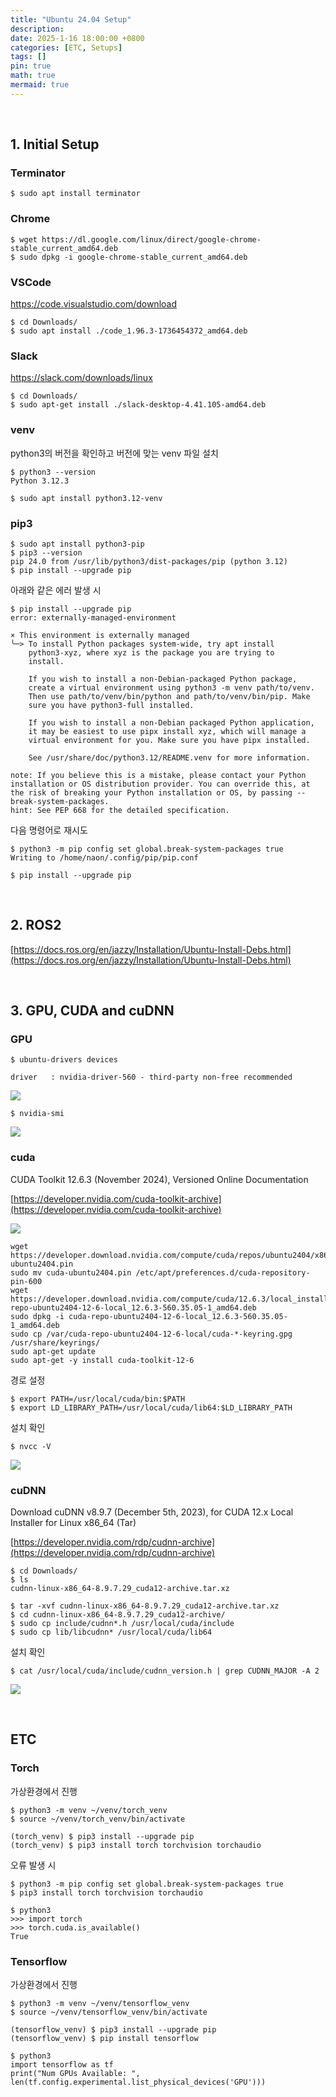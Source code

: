 ```yaml
---
title: "Ubuntu 24.04 Setup"
description: 
date: 2025-1-16 18:00:00 +0800
categories: [ETC, Setups]
tags: []
pin: true
math: true
mermaid: true
---
```


<br>

## 1. Initial Setup
### Terminator
```
$ sudo apt install terminator
```

### Chrome
```
$ wget https://dl.google.com/linux/direct/google-chrome-stable_current_amd64.deb
$ sudo dpkg -i google-chrome-stable_current_amd64.deb 
```

### VSCode
https://code.visualstudio.com/download

```
$ cd Downloads/
$ sudo apt install ./code_1.96.3-1736454372_amd64.deb 
```

### Slack
https://slack.com/downloads/linux
```
$ cd Downloads/
$ sudo apt-get install ./slack-desktop-4.41.105-amd64.deb
```

### venv
python3의 버전을 확인하고 버전에 맞는 venv 파일 설치
```
$ python3 --version
Python 3.12.3

$ sudo apt install python3.12-venv

```

### pip3
```
$ sudo apt install python3-pip
$ pip3 --version
pip 24.0 from /usr/lib/python3/dist-packages/pip (python 3.12)
$ pip install --upgrade pip
```

아래와 같은 에러 발생 시
```
$ pip install --upgrade pip
error: externally-managed-environment

× This environment is externally managed
╰─> To install Python packages system-wide, try apt install
    python3-xyz, where xyz is the package you are trying to
    install.
    
    If you wish to install a non-Debian-packaged Python package,
    create a virtual environment using python3 -m venv path/to/venv.
    Then use path/to/venv/bin/python and path/to/venv/bin/pip. Make
    sure you have python3-full installed.
    
    If you wish to install a non-Debian packaged Python application,
    it may be easiest to use pipx install xyz, which will manage a
    virtual environment for you. Make sure you have pipx installed.
    
    See /usr/share/doc/python3.12/README.venv for more information.

note: If you believe this is a mistake, please contact your Python installation or OS distribution provider. You can override this, at the risk of breaking your Python installation or OS, by passing --break-system-packages.
hint: See PEP 668 for the detailed specification.
```

다음 명령어로 재시도
```
$ python3 -m pip config set global.break-system-packages true
Writing to /home/naon/.config/pip/pip.conf

$ pip install --upgrade pip
```

<br>

## 2. ROS2

[https://docs.ros.org/en/jazzy/Installation/Ubuntu-Install-Debs.html](https://docs.ros.org/en/jazzy/Installation/Ubuntu-Install-Debs.html)

<br>

## 3. GPU, CUDA and cuDNN

### GPU
```
$ ubuntu-drivers devices

driver   : nvidia-driver-560 - third-party non-free recommended
```
![](https://velog.velcdn.com/images/nnoa/post/2272fa5d-8577-4f99-b436-dd6e41939365/image.png)

```
$ nvidia-smi
```
![](https://velog.velcdn.com/images/nnoa/post/4b262ff8-e23e-4112-8e13-98daa9755bd1/image.png)


### cuda
CUDA Toolkit 12.6.3 (November 2024), Versioned Online Documentation

[https://developer.nvidia.com/cuda-toolkit-archive](https://developer.nvidia.com/cuda-toolkit-archive)

![](https://velog.velcdn.com/images/nnoa/post/f050c90d-836f-46e7-95e0-ac019d11f1f1/image.png)

```
wget https://developer.download.nvidia.com/compute/cuda/repos/ubuntu2404/x86_64/cuda-ubuntu2404.pin
sudo mv cuda-ubuntu2404.pin /etc/apt/preferences.d/cuda-repository-pin-600
wget https://developer.download.nvidia.com/compute/cuda/12.6.3/local_installers/cuda-repo-ubuntu2404-12-6-local_12.6.3-560.35.05-1_amd64.deb
sudo dpkg -i cuda-repo-ubuntu2404-12-6-local_12.6.3-560.35.05-1_amd64.deb
sudo cp /var/cuda-repo-ubuntu2404-12-6-local/cuda-*-keyring.gpg /usr/share/keyrings/
sudo apt-get update
sudo apt-get -y install cuda-toolkit-12-6
```

경로 설정
```
$ export PATH=/usr/local/cuda/bin:$PATH
$ export LD_LIBRARY_PATH=/usr/local/cuda/lib64:$LD_LIBRARY_PATH
```

설치 확인
```
$ nvcc -V
```
![](https://velog.velcdn.com/images/nnoa/post/97516ffe-57f9-4416-b293-7d5d7f3dee49/image.png)

### cuDNN
Download cuDNN v8.9.7 (December 5th, 2023), for CUDA 12.x
Local Installer for Linux x86_64 (Tar)

[https://developer.nvidia.com/rdp/cudnn-archive](https://developer.nvidia.com/rdp/cudnn-archive)

```
$ cd Downloads/
$ ls
cudnn-linux-x86_64-8.9.7.29_cuda12-archive.tar.xz

$ tar -xvf cudnn-linux-x86_64-8.9.7.29_cuda12-archive.tar.xz
$ cd cudnn-linux-x86_64-8.9.7.29_cuda12-archive/
$ sudo cp include/cudnn*.h /usr/local/cuda/include
$ sudo cp lib/libcudnn* /usr/local/cuda/lib64
```

설치 확인
```
$ cat /usr/local/cuda/include/cudnn_version.h | grep CUDNN_MAJOR -A 2
```
![](https://velog.velcdn.com/images/nnoa/post/660af643-35d7-4156-ac19-7d074ee95ea8/image.png)


<br>

## ETC
### Torch
가상환경에서 진행
```
$ python3 -m venv ~/venv/torch_venv
$ source ~/venv/torch_venv/bin/activate
```
```
(torch_venv) $ pip3 install --upgrade pip
(torch_venv) $ pip3 install torch torchvision torchaudio
```
오류 발생 시 
```
$ python3 -m pip config set global.break-system-packages true 
$ pip3 install torch torchvision torchaudio
```

```
$ python3
>>> import torch
>>> torch.cuda.is_available()
True
```

### Tensorflow
가상환경에서 진행
```
$ python3 -m venv ~/venv/tensorflow_venv
$ source ~/venv/tensorflow_venv/bin/activate
```
```
(tensorflow_venv) $ pip3 install --upgrade pip
(tensorflow_venv) $ pip install tensorflow
```

```
$ python3
import tensorflow as tf
print("Num GPUs Available: ", len(tf.config.experimental.list_physical_devices('GPU')))
```

